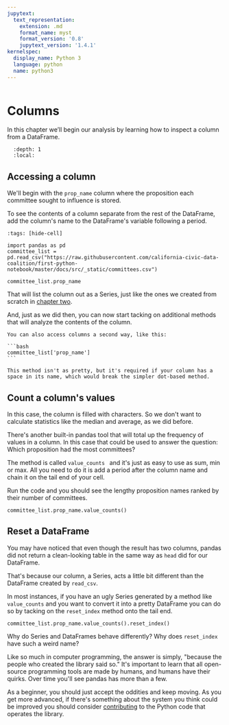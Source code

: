 ```yaml
---
jupytext:
  text_representation:
    extension: .md
    format_name: myst
    format_version: '0.8'
    jupytext_version: '1.4.1'
kernelspec:
  display_name: Python 3
  language: python
  name: python3
---
```


```{include} ./_templates/nav.html
```

# Columns

In this chapter we’ll begin our analysis by learning how to inspect a column from a DataFrame.

```{contents} Sections
  :depth: 1
  :local:
```

## Accessing a column

We'll begin with the `prop_name` column where the proposition each committee sought to influence is stored.

To see the contents of a column separate from the rest of the DataFrame, add the column's name to the DataFrame's variable following a period.

```{code-cell}
:tags: [hide-cell]

import pandas as pd
committee_list = pd.read_csv("https://raw.githubusercontent.com/california-civic-data-coalition/first-python-notebook/master/docs/src/_static/committees.csv")
```

```{code-cell}
committee_list.prop_name
```

That will list the column out as a Series, just like the ones we created from scratch in [chapter two](pandas.md).

And, just as we did then, you can now start tacking on additional methods that will analyze the contents of the column.

````{note}
You can also access columns a second way, like this:

```bash
committee_list['prop_name']
```

This method isn't as pretty, but it's required if your column has a space in its name, which would break the simpler dot-based method.
````

## Count a column's values

In this case, the column is filled with characters. So we don't want to calculate statistics like the median and average, as we did before.

There's another built-in pandas tool that will total up the frequency of values in a column. In this case that could be used to answer the question: Which proposition had the most committees?

The method is called `value_counts ` and it's just as easy to use as sum, min or max. All you need to do it is add a period after the column name and chain it on the tail end of your cell.

Run the code and you should see the lengthy proposition names ranked by their number of committees.

```{code-cell}
committee_list.prop_name.value_counts()
```

## Reset a DataFrame

You may have noticed that even though the result has two columns, pandas did not return a clean-looking table in the same way as `head` did for our DataFrame.

That's because our column, a Series, acts a little bit different than the DataFrame created by `read_csv`.

In most instances, if you have an ugly Series generated by a method like `value_counts` and you want to convert it into a pretty DataFrame you can do so by tacking on the `reset_index` method onto the tail end.

```{code-cell}
committee_list.prop_name.value_counts().reset_index()
```

Why do Series and DataFrames behave differently? Why does `reset_index` have such a weird name?

Like so much in computer programming, the answer is simply, "because the people who created the library said so." It's important to learn that all open-source programming tools are made by humans, and humans have their quirks. Over time you'll see pandas has more than a few.

As a beginner, you should just accept the oddities and keep moving. As you get more advanced, if there's something about the system you think could be improved you should consider [contributing](https://pandas.pydata.org/pandas-docs/stable/development/contributing.html) to the Python code that operates the library.
